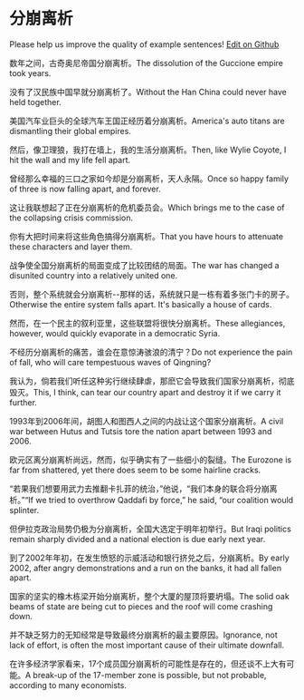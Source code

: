 # 分崩离析

Please help us improve the quality of example sentences! [Edit on Github](https://github.com/jiyushe/jiyu-example-sentence-source/blob/main/chinese/fenbenglixi.md)

<p><span class="chinese">数年之间，古奇奥尼帝国分崩离析。</span><span class="english">The dissolution of the Guccione empire took years.</span></p>

<p><span class="chinese">没有了汉民族中国早就分崩离析了。</span><span class="english">Without the Han China could never have held together.</span></p>

<p><span class="chinese">美国汽车业巨头的全球汽车王国正经历着分崩离析。</span><span class="english">America's auto titans are dismantling their global empires.</span></p>

<p><span class="chinese">然后，像卫理狼，我打在墙上，我的生活分崩离析。</span><span class="english">Then, like Wylie Coyote, I hit the wall and my life fell apart.</span></p>

<p><span class="chinese">曾经那么幸福的三口之家如今却是分崩离析，天人永隔。</span><span class="english">Once so happy family of three is now falling apart, and forever.</span></p>

<p><span class="chinese">这让我联想起了正在分崩离析的危机委员会。</span><span class="english">Which brings me to the case of the collapsing crisis commission.</span></p>

<p><span class="chinese">你有大把时间来将这些角色搞得分崩离析。</span><span class="english">That you have hours to attenuate these characters and layer them.</span></p>

<p><span class="chinese">战争使全国分崩离析的局面变成了比较团结的局面。</span><span class="english">The war has changed a disunited country into a relatively united one.</span></p>

<p><span class="chinese">否则，整个系统就会分崩离析--那样的话，系统就只是一栋有着多张门卡的房子。</span><span class="english">Otherwise the entire system falls apart. It's basically a house of cards.</span></p>

<p><span class="chinese">然而，在一个民主的叙利亚里，这些联盟将很快分崩离析。</span><span class="english">These allegiances, however, would quickly evaporate in a democratic Syria.</span></p>

<p><span class="chinese">不经历分崩离析的痛苦，谁会在意惊涛骇浪的清宁？</span><span class="english">Do not experience the pain of fall, who will care tempestuous waves of Qingning?</span></p>

<p><span class="chinese">我认为，倘若我们听任这种劣行继续肆虐，那麽它会导致我们国家分崩离析，彻底毁灭。</span><span class="english">This, I think, can tear our country apart and destroy it if we carry it further.</span></p>

<p><span class="chinese">1993年到2006年间，胡图人和图西人之间的内战让这个国家分崩离析。</span><span class="english">A civil war between Hutus and Tutsis tore the nation apart between 1993 and 2006.</span></p>

<p><span class="chinese">欧元区离分崩离析尚远，然而，似乎确实有了一些细小的裂缝。</span><span class="english">The Eurozone is far from shattered, yet there does seem to be some hairline cracks.</span></p>

<p><span class="chinese">“若果我们想要用武力去推翻卡扎菲的统治，”他说，“我们本身的联合将分崩离析。”</span><span class="english">“If we tried to overthrow Qaddafi by force,” he said, “our coalition would splinter.</span></p>

<p><span class="chinese">但伊拉克政治局势仍极为分崩离析，全国大选定于明年初举行。</span><span class="english">But Iraqi politics remain sharply divided and a national election is due early next year.</span></p>

<p><span class="chinese">到了2002年年初，在发生愤怒的示威活动和银行挤兑之后，分崩离析。</span><span class="english">By early 2002, after angry demonstrations and a run on the banks, it had all fallen apart.</span></p>

<p><span class="chinese">国家的坚实的橡木栋梁开始分崩离析，整个大厦的屋顶将要坍塌。</span><span class="english">The solid oak beams of state are being cut to pieces and the roof will come crashing down.</span></p>

<p><span class="chinese">并不缺乏努力的无知经常是导致最终分崩离析的最主要原因。</span><span class="english">Ignorance, not lack of effort, is often the most important cause of their ultimate downfall.</span></p>

<p><span class="chinese">在许多经济学家看来，17个成员国分崩离析的可能性是存在的，但还谈不上大有可能。</span><span class="english">A break-up of the 17-member zone is possible, but not probable, according to many economists.</span></p>

